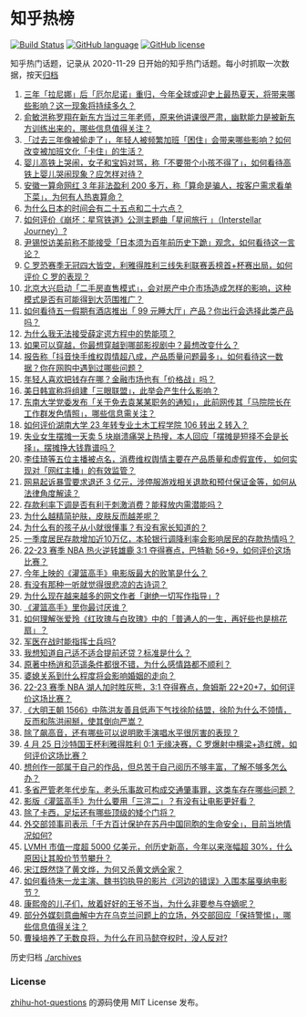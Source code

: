 # 知乎热榜
[![Build Status](https://github.com/ToWeLong/zhihu-hot-questions/workflows/CI/badge.svg)](https://github.com/ToWeLong/zhihu-hot-questions/actions)
[![GitHub language](https://img.shields.io/badge/language-golang-orange.svg)](https://golang.org/)
[![GitHub license](https://img.shields.io/github/license/ToWeLong/zhihu-hot-questions)](https://github.com/ToWeLong/zhihu-hot-questions/blob/main/LICENSE)

知乎热门话题，记录从 2020-11-29 日开始的知乎热门话题。每小时抓取一次数据，按天[归档](./archives)

<!-- BEGIN -->

1. [三年「拉尼娜」后「厄尔尼诺」重归，今年全球或迎史上最热夏天，将带来哪些影响？这一现象将持续多久？](https://www.zhihu.com/question/597416912)
1. [俞敏洪称罗翔在新东方当过三年老师，原来他讲课很严肃，幽默能力是被新东方训练出来的，哪些信息值得关注？](https://www.zhihu.com/question/597089995)
1. [「过去三年像被偷走了」，年轻人被频繁加班「困住」会带来哪些影响？如何改变被加班文化「卡住」的生活？](https://www.zhihu.com/question/597473252)
1. [婴儿高铁上哭闹，女子和宝妈对骂，称「不要带个小孩不得了」，如何看待高铁上婴儿哭闹现象？应怎样对待？](https://www.zhihu.com/question/597638700)
1. [安徽一算命网红 3 年非法盈利 200 多万，称「算命是骗人，按客户需求看单下菜」，为何有人热衷算命？](https://www.zhihu.com/question/597634824)
1. [为什么日本的时间会有二十五点和二十六点？](https://www.zhihu.com/question/595287663)
1. [如何评价《崩坏：星穹铁道》公测主题曲「星间旅行 」（Interstellar Journey）?](https://www.zhihu.com/question/597593870)
1. [尹锡悦访美前称不能接受「日本须为百年前历史下跪」观念，如何看待这一言论？](https://www.zhihu.com/question/597573878)
1. [C 罗恐赛季无冠四大皆空，利雅得胜利三线失利联赛丢榜首+杯赛出局，如何评价 C 罗的表现？](https://www.zhihu.com/question/597622466)
1. [北京大兴启动「二手房直售模式」，会对房产中介市场造成怎样的影响，这种模式是否有可能得到大范围推广？](https://www.zhihu.com/question/597651188)
1. [如何看待五一假期有酒店推出「 99 元睡大厅」产品？你出行会选择此类产品吗？](https://www.zhihu.com/question/597628822)
1. [为什么我无法接受薛定谔方程中的势能项？](https://www.zhihu.com/question/597158272)
1. [如果可以穿越，你最想穿越到哪部影视剧中？最想改变什么？](https://www.zhihu.com/question/596479029)
1. [报告称「抖音快手维权舆情超八成，产品质量问题最多」，如何看待这一数据？你在网购中遇到过哪些问题？](https://www.zhihu.com/question/597506276)
1. [年轻人喜欢把钱存在哪？金融市场也有「价格战」吗？](https://www.zhihu.com/question/597594429)
1. [美日韩宣称将组建「三眼联盟」，此举会产生什么影响？](https://www.zhihu.com/question/597467128)
1. [东南大学党委发布「关于免去袁某某职务的通知」，此前网传其「马院院长在工作群发色情照」，哪些信息需关注？](https://www.zhihu.com/question/597485495)
1. [如何评价湖南大学 23 年转专业土木工程学院 106 转出 2 转入？](https://www.zhihu.com/question/597361366)
1. [失业女生摆摊一天卖 5 块崩溃痛哭上热搜，本人回应「摆摊是短择不会是长择」，摆摊挣大钱靠谱吗？](https://www.zhihu.com/question/597235643)
1. [李佳琦等五位主播被点名，消费维权舆情主要在产品质量和虚假宣传， 如何实现对「网红主播」的有效监管？](https://www.zhihu.com/question/597445894)
1. [网易起诉暴雪要求退还 3 亿元，涉停服游戏相关退款和预付保证金等，如何从法律角度解读？](https://www.zhihu.com/question/597460920)
1. [存款利率下调是否有利于刺激消费？能释放内需潜能吗？](https://www.zhihu.com/question/597096895)
1. [为什么越精简护肤，皮肤反而越差呢？](https://www.zhihu.com/question/596387473)
1. [为什么有的孩子从小就很懂事？有没有家长知道的？](https://www.zhihu.com/question/422741063)
1. [一季度居民存款增加近10万亿，本轮银行调降利率会影响居民的存款热情吗？](https://www.zhihu.com/question/597096949)
1. [22-23 赛季 NBA 热火逆转雄鹿 3:1 夺得赛点，巴特勒 56+9，如何评价这场比赛？](https://www.zhihu.com/question/597616148)
1. [今年上映的《灌篮高手》电影版最大的败笔是什么？](https://www.zhihu.com/question/597438631)
1. [有没有那种一听就觉得很悲凉的古诗词？](https://www.zhihu.com/question/596717551)
1. [为什么现在越来越多的网文作者「谢绝一切写作指导」?](https://www.zhihu.com/question/576465236)
1. [《灌篮高手》里你最讨厌谁？](https://www.zhihu.com/question/34844537)
1. [如何理解张爱玲《红玫瑰与白玫瑰》中的「普通人的一生，再好些也是桃花扇」？](https://www.zhihu.com/question/24261508)
1. [军医在战时能指挥士兵吗?](https://www.zhihu.com/question/566875569)
1. [我想知道自己适不适合提前还贷？标准是什么？](https://www.zhihu.com/question/597594688)
1. [原著中杨逍和范遥条件都很不错，为什么感情路都不顺利？](https://www.zhihu.com/question/323922239)
1. [婆媳关系到什么程度将会影响婚姻的走向？](https://www.zhihu.com/question/471660682)
1. [22-23 赛季 NBA 湖人加时胜灰熊，3:1 夺得赛点，詹姆斯 22+20+7，如何评价这场比赛？](https://www.zhihu.com/question/597631328)
1. [《大明王朝 1566》中陈洪友善且低声下气找徐阶结盟，徐阶为什么不领情，反而和陈洪闹掰，使其倒向严嵩？](https://www.zhihu.com/question/399903586)
1. [除了飙高音，还有哪些可以说明歌手演唱水平很厉害的表现？](https://www.zhihu.com/question/596355093)
1. [4 月 25 日沙特国王杯利雅得胜利 0:1 无缘决赛，C 罗爆射中横梁+造红牌，如何评价这场比赛？](https://www.zhihu.com/question/597598827)
1. [想创作一部属于自己的作品，但总苦于自己阅历不够丰富，了解不够多怎么办？](https://www.zhihu.com/question/597417702)
1. [多省严管老年代步车，老头乐事故可构成交通肇事罪，这类车存在哪些问题？](https://www.zhihu.com/question/597456223)
1. [影版《灌篮高手》为什么要用「三渲二」？有没有让电影更好看？](https://www.zhihu.com/question/597442862)
1. [除了卡西，足坛还有哪些顶级的矮个门将？](https://www.zhihu.com/question/444835366)
1. [外交部领事司表示「千方百计保护在苏丹中国同胞的生命安全」，目前当地情况如何?](https://www.zhihu.com/question/597243299)
1. [LVMH 市值一度超 5000 亿美元，创历史新高，今年以来涨幅超 30%，什么原因让其股价节节攀升？](https://www.zhihu.com/question/597636294)
1. [宋江既然饶了黄文烨，为何又杀黄文炳全家？](https://www.zhihu.com/question/518641538)
1. [如何看待朱一龙主演、魏书钧执导的影片《河边的错误》入围本届戛纳电影节？](https://www.zhihu.com/question/597625656)
1. [康熙帝的儿子们，放着好好的王爷不当，为什么非要参与夺嫡呢？](https://www.zhihu.com/question/591736775)
1. [部分外媒刻意曲解中方在乌克兰问题上的立场，外交部回应「保持警惕」，哪些信息值得关注？](https://www.zhihu.com/question/597533150)
1. [曹操培养了无数良将，为什么在司马懿夺权时，没人反对?](https://www.zhihu.com/question/597213215)

<!-- END -->

历史归档 [./archives](./archives)


### License
[zhihu-hot-questions](https://github.com/towelong/zhihu-hot-questions) 的源码使用 MIT License 发布。